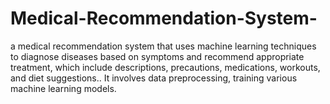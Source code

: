 # Medical-Recommendation-System-
a medical recommendation system that uses machine learning techniques to diagnose diseases based on symptoms and recommend appropriate treatment, which include descriptions, precautions, medications, workouts, and diet suggestions.. It involves data preprocessing, training various machine learning models.
